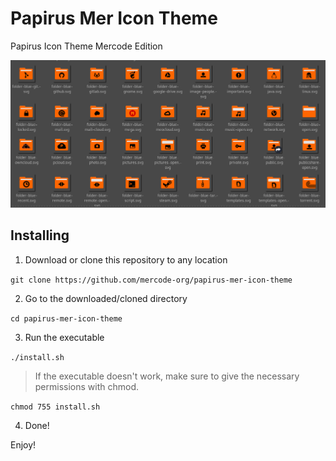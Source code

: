 # Papirus Mer Icon Theme
Papirus Icon Theme Mercode Edition

![preview](preview.png "Preview of Papirus Mer")

## Installing

1. Download or clone this repository to any location

`git clone https://github.com/mercode-org/papirus-mer-icon-theme`

2. Go to the downloaded/cloned directory

`cd papirus-mer-icon-theme`

3. Run the executable

`./install.sh`

> If the executable doesn't work, make sure to give the necessary permissions with chmod.

`chmod 755 install.sh`

4. Done!

Enjoy!